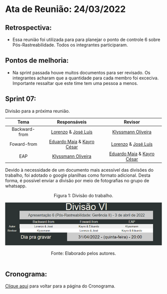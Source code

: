 # Ata de Reunião: 24/03/2022

## Retrospectiva:
- Essa reunião foi utilizada para para planejar o ponto de controle 6 sobre Pós-Rastreabilidade. Todos os integrantes participaram.

## Pontos de melhoria:
- Na sprint passada houve muitos documentos para ser revisado. Os integrantes acharam que a quantidade para cada membro foi exceciva. Importante ressaltar que este time tem uma pessoa a menos.

## Sprint 07:
Divisão para a próxima reunião.

| Tema | Responsáveis | Revisor |
| :-: | :-: | :-: |
| Backward-from | [Lorenzo][lorenzo-github] & [José Luís][jose-github] | [Klyssmann Oliveira][klyssmann-github] |
| Foward-from | [Eduardo Maia][eduardo-github] &  [Kayro César][kayro-github] | [Lorenzo][lorenzo-github] & [José Luís][jose-github] |
| EAP | [Klyssmann Oliveira][klyssmann-github] | [Eduardo Maia][eduardo-github] &  [Kayro César][kayro-github]  |



[eduardo-github]:https://github.com/eduardomr
[klyssmann-github]:https://github.com/klyssmannoliveira
[jose-github]:https://github.com/joseluis-rt
[augusto-github]:https://github.com/augustocrmg
[lorenzo-github]:https://github.com/lorenzo7377
[kayro-github]:https://github.com/kayrocesar


Devido à necessidade de um documento mais acessível das divisões do trabalho, foi adotado o google planilhas como formato adicional. Desta forma, é possível enviar a divisão por meio de fotografias no grupo de whatsapp.



<center>
<figcaption>Figura 1: Divisão do trabalho.</figcaption>
<p align = "center"><img src="https://raw.githubusercontent.com/Requisitos-de-Software/2021.2-PontoFacil/master/docs/assets/imagens/divisaoVI.png"</p><br>
<figcaption>Fonte: Elaborado pelos autores.</figcaption>


</center>

<br>


## Cronograma:

<a href="https://requisitos-de-software.github.io/2021.2-PontoFacil/planejamento/cronograma/">Clique aqui</a> para voltar para a página do Cronograma.
